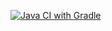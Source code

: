 [![Java CI with Gradle](https://github.com/msuxodolov/Patterns-2/actions/workflows/gradle.yml/badge.svg)](https://github.com/msuxodolov/Patterns-2/actions/workflows/gradle.yml)
